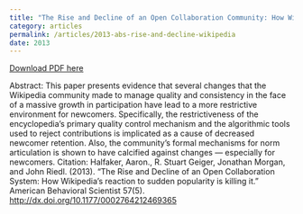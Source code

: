 ```yaml
---
title: "The Rise and Decline of an Open Collaboration Community: How Wikipedia’s reaction to sudden popularity is causing its decline"
category: articles
permalink: /articles/2013-abs-rise-and-decline-wikipedia
date: 2013
---
```


<a href='http://www-users.cs.umn.edu/~halfak/publications/The_Rise_and_Decline/halfaker12rise-preprint.pdf'>Download PDF here</a>

Abstract: This paper presents evidence that several changes that the Wikipedia community made to manage quality and consistency in the face of a massive growth in participation have lead to a more restrictive environment for newcomers. Specifically, the restrictiveness of the encyclopedia’s primary quality control mechanism and the algorithmic tools used to reject contributions is implicated as a cause of decreased newcomer retention. Also, the community’s formal mechanisms for norm articulation is shown to have calcified against changes — especially for newcomers.
Citation: Halfaker, Aaron., R. Stuart Geiger, Jonathan Morgan, and John Riedl. (2013). “The Rise and Decline of an Open Collaboration System: How Wikipedia’s reaction to sudden popularity is killing it.” American Behavioral Scientist 57(5). http://dx.doi.org/10.1177/0002764212469365